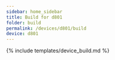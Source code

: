 ```yaml
---
sidebar: home_sidebar
title: Build for d801
folder: build
permalink: /devices/d801/build
device: d801
---
```

{% include templates/device_build.md %}
